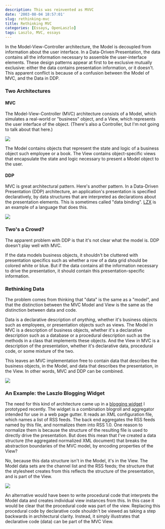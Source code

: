 ```yaml
---
description: This was reinvented as MVVC
date: '2003-08-04 18:57:01'
slug: rethinking-mvc
title: Rethinking MVC
categories: [Essays, OpenLaszlo]
tags: Laszlo, MVC, essays
---
```


In the Model-View-Controller architecture, the Model is decoupled from information about the user interface.  In a Data-Driven Presentation, the data contains all the information necessary to assemble the user-interface elements.  These design patterns appear at first to be exclusive mutually exclusive: either the data contains presentation information, or it doesn't.  This apparent conflict is because of a confusion between the Model of MVC, and the Data in DDP.

### Two Architectures

#### MVC

The Model-View-Controller (MVC) architecture consists of a Model, which simulates a real-world or "business" object, and a View, which represents the user interface of the object.  (There's also a Controller, but I'm not going to talk about that here.)

![]({{site.image_url}}/2003/model-view.png)

The Model contains objects that represent the state and logic of a business object such employee or a book.  The View contains object-specific views that encapsulate the state and logic necessary to present a Model object  to the user.

#### DDP

MVC is great architectural pattern.  Here's another pattern.  In a Data-Driven Presentation (DDP) architecture, an application's presentation is specified declaratively, by data structures that are interpreted as declarations about the presentation elements.  This is sometimes called "data binding".  [LZX](http://www.laszlosystems.com/developers) is an example of a language that does this.

![]({{site.image_url}}/2003/data-presentation.png)

### Two's a Crowd?

The apparent problem with DDP is that it's not clear what the model is. DDP doesn't play well with MVC.

If the data models business objects, it shouldn't be cluttered with presentation specifics such as whether a row of a data grid should be colored white or blue.  But if the data contains all the information necessary to drive the presentation, it should contain this presentation-specific information.

### Rethinking Data

The problem comes from thinking that "data" is the same as a "model", and that the distinction between the MVC Model and View is the same as the distinction between data and code.

Data is a declarative description of _anything_, whether it's business objects such as employees, or presentation objects such as views.  The Model in MVC is a description of business objects, whether it's a declarative description such as a database or a procedural description such as the methods in a class that implements these objects.  And the View in MVC is a description of the presentation, whether it's declarative data, procedural code, or some mixture of the two.

This leaves an MVC implementation free to contain data that describes the business objects, in the Model, and data that describes the presentation, in the View.  In other words, MVC and DDP can be combined.

![]({{site.image_url}}/2003/model-view-data.png)

### An Example: the Laszlo Blogging Widget

The need for this kind of architecture came up in a [blogging widget](/2003/08/laszlo_blogging_widget.html) I prototyped recently.  The widget is a combination blogroll and aggregator intended for use in a web page gutter.  It reads an XML configuration file, which names a list of RSS feeds.  The back end aggregates the RSS feeds named by this file, and normalizes them into RSS 1.0.  One reason to normalize them is because the structure of the resulting file is used to directly drive the presentation.  But does this mean that I've created a data structure (the aggregated normalized XML document) that breaks the abstraction boundaries of the MVC model, by encoding properties of the View?

No, because this data structure isn't in the Model, it's in the View.  The Model data sets are the channel list and the RSS feeds; the structure that the stylesheet creates from this reflects the structure of the presentation, and is part of the View.

![]({{site.image_url}}/2003/model-view-server-client.png)

An alternative would have been to write procedural code that interprets the Model data and creates individual view instances from this.  In this case it would be clear that the procedural code was part of the view.  Replacing this procedural code by declarative code shouldn't be viewed as taking a step backwards in architectural clarity.  Instead, it simply illustrates that declarative code (data) can be part of the MVC View.
